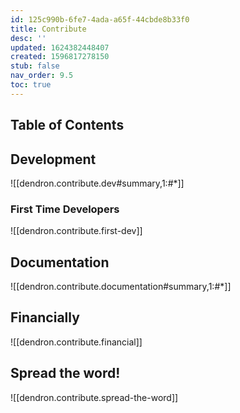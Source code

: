 ```yaml
---
id: 125c990b-6fe7-4ada-a65f-44cbde8b33f0
title: Contribute
desc: ''
updated: 1624382448407
created: 1596817278150
stub: false
nav_order: 9.5
toc: true
---
```

## Table of Contents

## Development


![[dendron.contribute.dev#summary,1:#*]]

### First Time Developers

![[dendron.contribute.first-dev]]

## Documentation

![[dendron.contribute.documentation#summary,1:#*]]

## Financially

![[dendron.contribute.financial]]

## Spread the word! 

![[dendron.contribute.spread-the-word]]